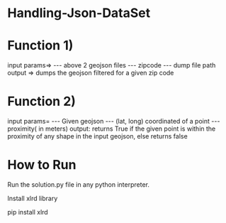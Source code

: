 # Handling-Json-DataSet


# Function 1) 
input params=>
---  above 2 geojson files
--- zipcode
--- dump file path
output => dumps the geojson filtered for a given zip code

# Function 2) 
input params=
--- Given geojson
--- (lat, long) coordinated of a point
--- proximity( in meters) 
output: returns True if the given point is within the proximity of any shape in the input geojson, else returns false



# How to Run
Run the solution.py file in any python interpreter.

Install xlrd library

pip install xlrd
